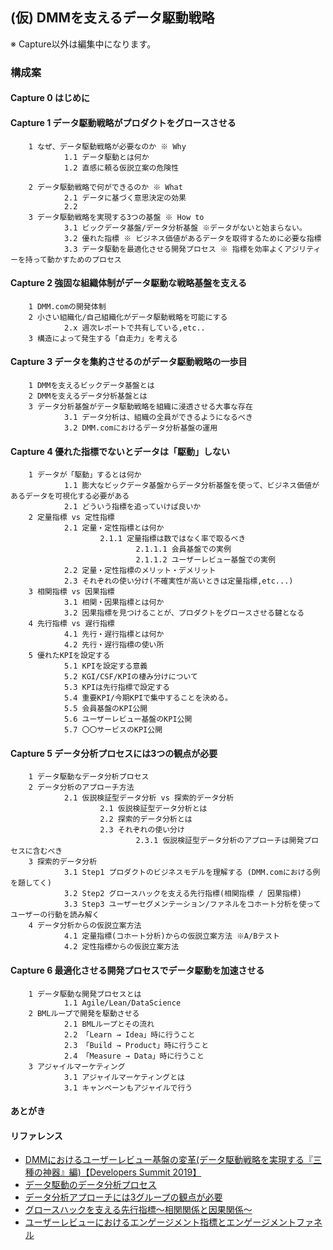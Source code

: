 ## (仮) DMMを支えるデータ駆動戦略

※ Capture以外は編集中になります。


### 構成案

#### Capture 0 はじめに

#### Capture 1 データ駆動戦略がプロダクトをグロースさせる
        1 なぜ、データ駆動戦略が必要なのか ※ Why
                1.1 データ駆動とは何か
                1.2 直感に頼る仮説立案の危険性
               
        2 データ駆動戦略で何ができるのか ※ What
                2.1 データに基づく意思決定の効果
                2.2 
        3 データ駆動戦略を実現する3つの基盤 ※ How to
                3.1 ビックデータ基盤/データ分析基盤 ※データがないと始まらない。
                3.2 優れた指標 ※ ビジネス価値があるデータを取得するために必要な指標
                3.3 データ駆動を最適化させる開発プロセス ※ 指標を効率よくアジリティーを持って動かすためのプロセス
        
#### Capture 2 強固な組織体制がデータ駆動な戦略基盤を支える
        1 DMM.comの開発体制
        2 小さい組織化/自己組織化がデータ駆動戦略を可能にする
                2.x 週次レポートで共有している,etc..
        3 構造によって発生する「自走力」を考える
        
#### Capture 3 データを集約させるのがデータ駆動戦略の一歩目
        1 DMMを支えるビックデータ基盤とは
        2 DMMを支えるデータ分析基盤とは
        3 データ分析基盤がデータ駆動戦略を組織に浸透させる大事な存在
                3.1 データ分析は、組織の全員ができるようになるべき
                3.2 DMM.comにおけるデータ分析基盤の運用
                
#### Capture 4 優れた指標でないとデータは「駆動」しない
        1 データが「駆動」するとは何か
                1.1 膨大なビックデータ基盤からデータ分析基盤を使って、ビジネス価値があるデータを可視化する必要がある
                2.1 どういう指標を追っていけば良いか
        2 定量指標 vs 定性指標
                2.1 定量・定性指標とは何か
                        2.1.1 定量指標は数ではなく率で取るべき
                                2.1.1.1 会員基盤での実例
                                2.1.1.2 ユーザーレビュー基盤での実例
                2.2 定量・定性指標のメリット・デメリット
                2.3 それぞれの使い分け(不確実性が高いときは定量指標,etc...)
        3 相関指標 vs 因果指標
                3.1 相関・因果指標とは何か
                3.2 因果指標を見つけることが、プロダクトをグロースさせる鍵となる
        4 先行指標 vs 遅行指標
                4.1 先行・遅行指標とは何か
                4.2 先行・遅行指標の使い所
        5 優れたKPIを設定する
                5.1 KPIを設定する意義
                5.2 KGI/CSF/KPIの棲み分けについて
                5.3 KPIは先行指標で設定する
                5.4 重要KPI/今期KPIで集中することを決める。
                5.5 会員基盤のKPI公開
                5.6 ユーザーレビュー基盤のKPI公開
                5.7 〇〇サービスのKPI公開
         
#### Capture 5 データ分析プロセスには3つの観点が必要
        1 データ駆動なデータ分析プロセス
        2 データ分析のアプローチ方法
                2.1 仮説検証型データ分析 vs 探索的データ分析
                        2.1 仮説検証型データ分析とは
                        2.2 探索的データ分析とは
                        2.3 それぞれの使い分け
                                2.3.1 仮説検証型データ分析のアプローチは開発プロセスに含むべき
        3 探索的データ分析
                3.1 Step1 プロダクトのビジネスモデルを理解する (DMM.comにおける例を題してく)
                3.2 Step2 グロースハックを支える先行指標(相関指標 / 因果指標)
                3.3 Step3 ユーザーセグメンテーション/ファネルをコホート分析を使ってユーザーの行動を読み解く
        4 データ分析からの仮説立案方法
                4.1 定量指標(コホート分析)からの仮説立案方法 ※A/Bテスト
                4.2 定性指標からの仮説立案方法
        
#### Capture 6 最適化させる開発プロセスでデータ駆動を加速させる
        1 データ駆動な開発プロセスとは 
                1.1 Agile/Lean/DataScience
        2 BMLループで開発を駆動させる
                2.1 BMLループとその流れ
                2.2 「Learn → Idea」時に行うこと
                2.3 「Build → Product」時に行うこと
                2.4 「Measure → Data」時に行うこと
        3 アジャイルマーケティング
                3.1 アジャイルマーケティングとは
                3.1 キャンペーンもアジャイルで行う
                
####  あとがき




#### リファレンス
- [DMMにおけるユーザーレビュー基盤の変革(データ駆動戦略を実現する『三種の神器』編)【Developers Summit 2019】](https://inside.dmm.com/entry/2019/02/19/devsumi-datadriven)
- [データ駆動のデータ分析プロセス](https://medium.com/i35-267/b52e75312667)
- [データ分析アプローチには3グループの観点が必要](https://medium.com/i35-267/7bf3aa6c1067)
- [グロースハックを支える先行指標〜相関関係と因果関係〜](https://medium.com/i35-267/45eab3e91d1)
- [ユーザーレビューにおけるエンゲージメント指標とエンゲージメントファネル](https://medium.com/i35-267/9fa4b793394d)

